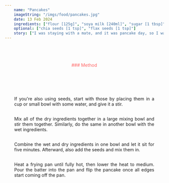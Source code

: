 ```yaml
---
    name: "Pancakes"
    imageString: "/imgs/food/pancakes.jpg"
    date: 13 Feb 2024
    ingredients: ["flour [125g]", "soya milk [240ml]", "sugar [1 tbsp]", "apple cider vinegar [1 tbsp]", "baking powser [1 tbsp]", "vanilla extract [1 tsp]", "salt [1/2 tsp]", ]
    optional: ["chia seeds [1 tsp]", "flax seeds [1 tsp]"]
    story: ["I was staying with a mate, and it was pancake day, so I was like, why not make some pancakes? That's pretty much it for this one!", "Additionally, I need some practice for Wednesday, February 28th, 2024! ;)"]
---
```


<div style="text-align : center; margin-top:70px;color: #FF6464 ">### Method</div>

<div style="margin-top:30px; text-align: justify; border: 1ps solid #fc9292; padding: 30px; ">

<p style="margin-top: 30px">If you're also using seeds, start with those by placing them in a cup or small bowl with some water, and give it a stir.</p>

<p style="margin-top: 30px">Mix all of the dry ingredients together in a large mixing bowl and stir them together. Similarly, do the same in another bowl with the wet ingredients.<p>

<p style="margin-top: 30px">Combine the wet and dry ingredients in one bowl and let it sit for five minutes. Afterward, also add the seeds and mix them in.</p>

<p style="margin-top: 30px">Heat a frying pan until fully hot, then lower the heat to medium. Pour the batter into the pan and flip the pancake once all edges start coming off the pan.</p>

</div>
